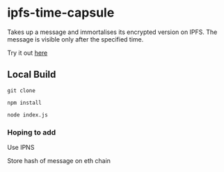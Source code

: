 # ipfs-time-capsule

Takes up a message and immortalises its encrypted version on IPFS. The message is visible only after the specified time.

Try it out [here](https://ipfs-time-capsule.herokuapp.com/)


## Local Build
`git clone`

`npm install`

`node index.js`


### Hoping to add
Use IPNS

Store hash of message on eth chain

